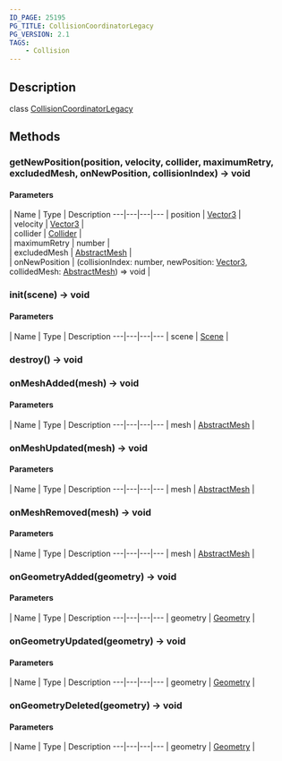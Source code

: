 ```yaml
---
ID_PAGE: 25195
PG_TITLE: CollisionCoordinatorLegacy
PG_VERSION: 2.1
TAGS:
    - Collision
---
```

## Description

class [CollisionCoordinatorLegacy](/classes/2.3/CollisionCoordinatorLegacy)



## Methods

### getNewPosition(position, velocity, collider, maximumRetry, excludedMesh, onNewPosition, collisionIndex) &rarr; void



#### Parameters
 | Name | Type | Description
---|---|---|---
 | position | [Vector3](/classes/2.3/Vector3) |   
 | velocity | [Vector3](/classes/2.3/Vector3) |   
 | collider | [Collider](/classes/2.3/Collider) |   
 | maximumRetry | number |   
 | excludedMesh | [AbstractMesh](/classes/2.3/AbstractMesh) |   
 | onNewPosition | (collisionIndex: number, newPosition: [Vector3](/classes/2.3/Vector3), collidedMesh: [AbstractMesh](/classes/2.3/AbstractMesh)) =&gt; void |   
### init(scene) &rarr; void



#### Parameters
 | Name | Type | Description
---|---|---|---
 | scene | [Scene](/classes/2.3/Scene) |   

### destroy() &rarr; void


### onMeshAdded(mesh) &rarr; void



#### Parameters
 | Name | Type | Description
---|---|---|---
 | mesh | [AbstractMesh](/classes/2.3/AbstractMesh) |   

### onMeshUpdated(mesh) &rarr; void



#### Parameters
 | Name | Type | Description
---|---|---|---
 | mesh | [AbstractMesh](/classes/2.3/AbstractMesh) |   

### onMeshRemoved(mesh) &rarr; void



#### Parameters
 | Name | Type | Description
---|---|---|---
 | mesh | [AbstractMesh](/classes/2.3/AbstractMesh) |   

### onGeometryAdded(geometry) &rarr; void



#### Parameters
 | Name | Type | Description
---|---|---|---
 | geometry | [Geometry](/classes/2.3/Geometry) |   

### onGeometryUpdated(geometry) &rarr; void



#### Parameters
 | Name | Type | Description
---|---|---|---
 | geometry | [Geometry](/classes/2.3/Geometry) |   

### onGeometryDeleted(geometry) &rarr; void



#### Parameters
 | Name | Type | Description
---|---|---|---
 | geometry | [Geometry](/classes/2.3/Geometry) |   


